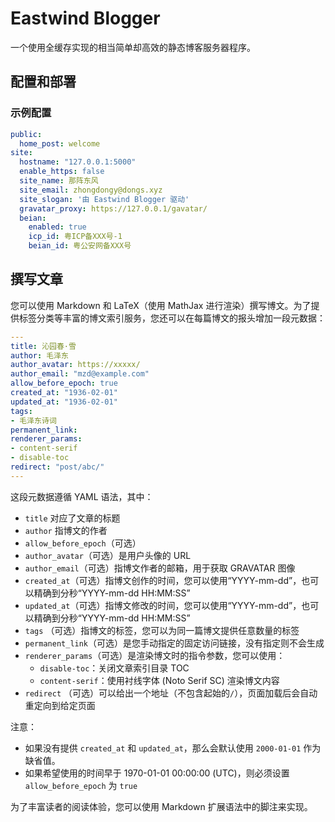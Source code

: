 # Eastwind Blogger

一个使用全缓存实现的相当简单却高效的静态博客服务器程序。


## 配置和部署

### 示例配置

```yaml
public:
  home_post: welcome
site:
  hostname: "127.0.0.1:5000"
  enable_https: false
  site_name: 那阵东风
  site_email: zhongdongy@dongs.xyz
  site_slogan: '由 Eastwind Blogger 驱动'
  gravatar_proxy: https://127.0.0.1/gavatar/
  beian:
    enabled: true
    icp_id: 粤ICP备XXX号-1
    beian_id: 粤公安网备XXX号
```

## 撰写文章

您可以使用 Markdown 和 LaTeX（使用 MathJax 进行渲染）撰写博文。为了提供标签分类等丰富的博文索引服务，您还可以在每篇博文的报头增加一段元数据：

```yaml
---
title: 沁园春·雪
author: 毛泽东
author_avatar: https://xxxxx/
author_email: "mzd@example.com"
allow_before_epoch: true
created_at: "1936-02-01"
updated_at: "1936-02-01"
tags:
- 毛泽东诗词
permanent_link: 
renderer_params: 
- content-serif
- disable-toc
redirect: "post/abc/"
---
```

这段元数据遵循 YAML 语法，其中：
- `title` 对应了文章的标题
- `author` 指博文的作者
- `allow_before_epoch`（可选）
- `author_avatar`（可选）是用户头像的 URL
- `author_email`（可选）指博文作者的邮箱，用于获取 GRAVATAR 图像
- `created_at`（可选）指博文创作的时间，您可以使用“YYYY-mm-dd”，也可以精确到分秒“YYYY-mm-dd HH:MM:SS”
- `updated_at`（可选）指博文修改的时间，您可以使用“YYYY-mm-dd”，也可以精确到分秒“YYYY-mm-dd HH:MM:SS”
- `tags` （可选）指博文的标签，您可以为同一篇博文提供任意数量的标签
- `permanent_link`（可选）是您手动指定的固定访问链接，没有指定则不会生成
- `renderer_params`（可选）是渲染博文时的指令参数，您可以使用：
  - `disable-toc`：关闭文章索引目录 TOC
  - `content-serif`：使用衬线字体 (Noto Serif SC) 渲染博文内容
- `redirect` （可选）可以给出一个地址（不包含起始的`/`），页面加载后会自动重定向到给定页面

注意：

- 如果没有提供 `created_at` 和 `updated_at`，那么会默认使用 `2000-01-01` 作为缺省值。
- 如果希望使用的时间早于 1970-01-01 00:00:00 (UTC)，则必须设置 `allow_before_epoch` 为 `true`

为了丰富读者的阅读体验，您可以使用 Markdown 扩展语法中的脚注来实现。
